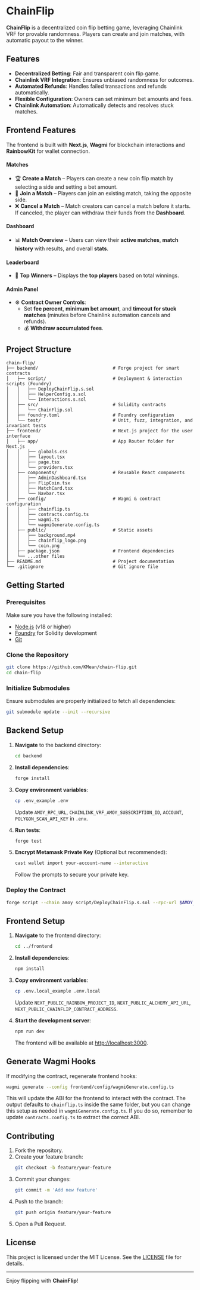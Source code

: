 # ChainFlip

**ChainFlip** is a decentralized coin flip betting game, leveraging Chainlink VRF for provable randomness. Players can create and join matches, with automatic payout to the winner. 

## Features

- **Decentralized Betting**: Fair and transparent coin flip game.
- **Chainlink VRF Integration**: Ensures unbiased randomness for outcomes.
- **Automated Refunds**: Handles failed transactions and refunds automatically.
- **Flexible Configuration**: Owners can set minimum bet amounts and fees.
- **Chainlink Automation**: Automatically detects and resolves stuck matches.

## **Frontend Features**

The frontend is built with **Next.js**, **Wagmi** for blockchain interactions and **RainbowKit** for wallet connection.

#### **Matches**  
- 🏆 **Create a Match** – Players can create a new coin flip match by selecting a side and setting a bet amount.  
- 🔄 **Join a Match** – Players can join an existing match, taking the opposite side.  
- ❌ **Cancel a Match** – Match creators can cancel a match before it starts. If canceled, the player can withdraw their funds from the **Dashboard**.  

#### **Dashboard**  
- 📊 **Match Overview** – Users can view their **active matches**, **match history** with results, and overall **stats**.  

#### **Leaderboard**  
- 🥇 **Top Winners** – Displays the **top players** based on total winnings.  

#### **Admin Panel**  
- ⚙️ **Contract Owner Controls**:  
  - Set **fee percent**, **minimum bet amount**, and **timeout for stuck matches** (minutes before Chainlink automation cancels and refunds).  
  - 💰 **Withdraw accumulated fees**.


## Project Structure

```plaintext
chain-flip/
├── backend/                            # Forge project for smart contracts
│   ├── script/                         # Deployment & interaction scripts (Foundry)
│   │   ├── DeployChainFlip.s.sol
│   │   ├── HelperConfig.s.sol
│   │   └── Interactions.s.sol
│   ├── src/                            # Solidity contracts
│   │   └── ChainFlip.sol
│   ├── foundry.toml                    # Foundry configuration
│   └── test/                           # Unit, fuzz, integration, and invariant tests
├── frontend/                           # Next.js project for the user interface
│   ├── app/                            # App Router folder for Next.js
│   │   ├── globals.css
│   │   ├── layout.tsx
│   │   ├── page.tsx
│   │   └── providers.tsx
│   ├── components/                     # Reusable React components
│   │   ├── AdminDashboard.tsx
│   │   ├── FlipCoin.tsx
│   │   ├── MatchCard.tsx
│   │   └── Navbar.tsx
│   ├── config/                         # Wagmi & contract configuration
│   │   ├── chainflip.ts
│   │   ├── contracts.config.ts
│   │   ├── wagmi.ts
│   │   └── wagmiGenerate.config.ts
│   ├── public/                         # Static assets
│   │   ├── background.mp4
│   │   ├── chainflip_logo.png
│   │   └── coin.png
│   ├── package.json                    # Frontend dependencies
│   └── ...other files
├── README.md                           # Project documentation
└── .gitignore                          # Git ignore file
```

## Getting Started

### Prerequisites

Make sure you have the following installed:

- [Node.js](https://nodejs.org/) (v18 or higher)
- [Foundry](https://book.getfoundry.sh/) for Solidity development
- [Git](https://git-scm.com/)

### Clone the Repository

```bash
git clone https://github.com/KMean/chain-flip.git
cd chain-flip
```

### Initialize Submodules

Ensure submodules are properly initialized to fetch all dependencies:

```bash
git submodule update --init --recursive
```

## Backend Setup

1. **Navigate** to the backend directory:
   ```bash
   cd backend
   ```
2. **Install dependencies**:
   ```bash
   forge install
   ```
3. **Copy environment variables**:
   ```bash
   cp .env_example .env
   ```

   Update `AMOY_RPC_URL`, `CHAINLINK_VRF_AMOY_SUBSCRIPTION_ID`, `ACCOUNT`, `POLYGON_SCAN_API_KEY` in `.env`.


4. **Run tests**:
   ```bash
   forge test
   ```

5. **Encrypt Metamask Private Key** (Optional but recommended):
   ```bash
   cast wallet import your-account-name --interactive
   ```
   Follow the prompts to secure your private key.

### Deploy the Contract

```bash
forge script --chain amoy script/DeployChainFlip.s.sol --rpc-url $AMOY_RPC_URL --account 'your-account-name' --broadcast --verify -vvvv  
```

## Frontend Setup

1. **Navigate** to the frontend directory:
   ```bash
   cd ../frontend
   ```
2. **Install dependencies**:
   ```bash
   npm install
   ```
3. **Copy environment variables**:
   ```bash
   cp .env.local_example .env.local
   ```
   Update `NEXT_PUBLIC_RAINBOW_PROJECT_ID`, `NEXT_PUBLIC_ALCHEMY_API_URL`, `NEXT_PUBLIC_CHAINFLIP_CONTRACT_ADDRESS`.

4. **Start the development server**:
   ```bash
   npm run dev
   ```
   The frontend will be available at [http://localhost:3000](http://localhost:3000/).

## Generate Wagmi Hooks

If modifying the contract, regenerate frontend hooks:
```bash
wagmi generate --config frontend/config/wagmiGenerate.config.ts
```
This will update the ABI for the frontend to interact with the contract. The output defaults to `chainflip.ts` inside the same folder, but you can change this setup as needed in `wagmiGenerate.config.ts`. If you do so, remember to update `contracts.config.ts` to extract the correct ABI.

## Contributing

1. Fork the repository.
2. Create your feature branch:
   ```bash
   git checkout -b feature/your-feature
   ```
3. Commit your changes:
   ```bash
   git commit -m 'Add new feature'
   ```
4. Push to the branch:
   ```bash
   git push origin feature/your-feature
   ```
5. Open a Pull Request.

## License

This project is licensed under the MIT License. See the [LICENSE](LICENSE) file for details.

---

Enjoy flipping with **ChainFlip**!
